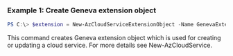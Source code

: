 ### Example 1: Create Geneva extension object

```powershell
PS C:\> $extension = New-AzCloudServiceExtensionObject -Name GenevaExtension -Publisher Microsoft.Azure.Geneva -Type GenevaMonitoringPaaS -TypeHandlerVersion "2.14.0.2"
```

This command creates Geneva extension object which is used for creating or updating a cloud service. For more details see New-AzCloudService.
